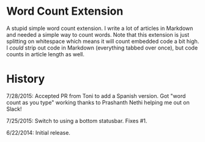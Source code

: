 Word Count Extension
=================

A stupid simple word count extension. I write a lot of articles in Markdown and
needed a simple way to count words. Note that this extension is just splitting
on whitespace which means it will count embedded code a bit high. I *could* strip
out code in Markdown (everything tabbed over once), but code counts in article 
length as well. 

History
=======

7/28/2015: Accepted PR from Toni to add a Spanish version.
Got "word count as you type" working thanks to Prashanth Nethi helping me out on Slack!

7/25/2015: Switch to using a bottom statusbar. Fixes #1.

6/22/2014: Initial release.
